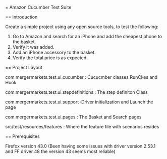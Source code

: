 = Amazon Cucumber Test Suite

== Introduction

Create a simple project using any open source tools, to test the following:
1. Go to Amazon and search for an iPhone and add the cheapest phone to the basket.
2. Verify it was added.
3. Add an iPhone accessory to the basket.
4. Verify the total price is as expected.


== Project Layout



com.mergermarkets.test.ui.cucumber : Cucucmber classes RunCkes and Hook

com.mergermarkets.test.ui.stepdefinitions : The step definiton Class

com.mergermarkets.test.ui.support :Driver initialization and Launch the page

com.mergermarkets.test.ui.pages : The Basket and Search pages

src/test/resources/features : Where the feature file with scenarios resides

== Prerequisites

Firefox version 43.0 (Been having some issues with driver version 2.53.1 and FF driver 48 the version 43 seems most reliable)

